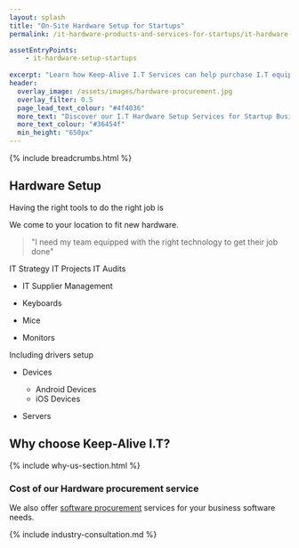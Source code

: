 ```yaml
---
layout: splash
title: "On-Site Hardware Setup for Startups"
permalink: /it-hardware-products-and-services-for-startups/it-hardware-setup

assetEntryPoints:
    - it-hardware-setup-startups
    
excerpt: "Learn how Keep-Alive I.T Services can help purchase I.T equipment that's appropriate for your business with our I.T hardware procurement service."
header:
  overlay_image: /assets/images/hardware-procurement.jpg
  overlay_filter: 0.5 
  page_lead_text_colour: "#4f4036"
  more_text: "Discover our I.T Hardware Setup Services for Startup Businesses"
  more_text_colour: "#36454f"
  min_height: "650px"
---
```


{% include breadcrumbs.html %}

## <i class="fas fa-microchip page-title-icon" aria-hidden="true"></i> Hardware Setup
Having the right tools to do the right job is 


We come to your location to fit new hardware.



> "I need my team equipped with the right technology to get their job done"

IT Strategy
IT Projects
IT Audits

- IT Supplier Management


- Keyboards
- Mice
- Monitors

Including drivers setup

- Devices
    - Android Devices
    - iOS Devices

- Servers

## Why choose Keep-Alive I.T?
{% include why-us-section.html %}


### Cost of our Hardware procurement service


We also offer <a href="/">software procurement</a> services for your business software needs.

{% include industry-consultation.md %}